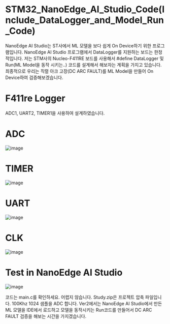 # STM32_NanoEdge_AI_Studio_Code(Include_DataLogger_and_Model_Run_Code)
NanoEdge AI Studio는 ST사에서 ML 모델을 보다 쉽게 On Device하기 위한 프로그램입니다.
NanoEdge AI Studio 프로그램에서 DataLogger를 지원하는 보드는 한정적입니다. 
저는 STM사의 Nucleo-F411RE 보드를 사용해서 #define DataLogger 및 Run(ML Model을 동작 시키는..) 코드를 설계해서 해보자는 계획을 가지고 있습니다.
최종적으로 우리는 직렬 아크 고장(DC ARC FAULT)를 ML Model을 만들어 On Device하여 검증해보겠습니다.

# F411re Logger
ADC1, UART2, TIMER1을 사용하여 설계하였습니다.

# ADC

![image](https://github.com/user-attachments/assets/7c1e2982-5714-48de-a59c-dc7723e3af4a)

# TIMER

![image](https://github.com/user-attachments/assets/3b9cc7cd-5d90-4308-834d-3374baea16a5)

# UART

![image](https://github.com/user-attachments/assets/b6c6d5ee-5e2a-4f8e-bbf6-0f77de677b9b)

# CLK

![image](https://github.com/user-attachments/assets/3566493f-c16b-4a64-9708-082eedd0641a)

# Test in NanoEdge AI Studio

![image](https://github.com/user-attachments/assets/a5c06a51-8b57-4aa9-aa98-a991ccb4bc01)

코드는 main.c를 확인하세요. 어렵지 않습니다. Study.zip은 프로젝트 압축 파일입니다.
100Khz 1024 샘플을 ADC 합니다.
Ver2에서는 NanoEdge AI Studio에서 만든 ML 모델을 IDE에서 로드하고 모델을 동작시키는 Run코드를 만들어서 DC ARC FAULT 검증을 해보는 시간을 가지겠습니다.  


